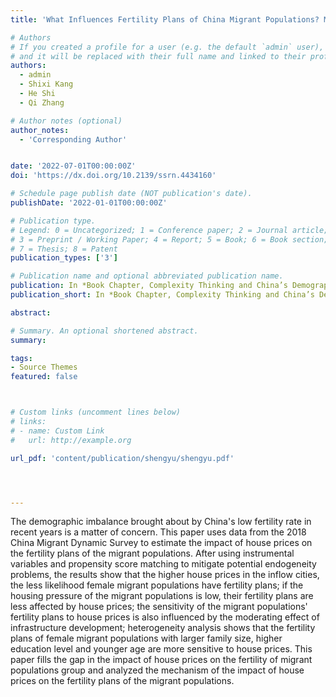 ```yaml
---
title: 'What Influences Fertility Plans of China Migrant Populations? Mechanism Analysis Based on House Prices Perspective'

# Authors
# If you created a profile for a user (e.g. the default `admin` user), write the username (folder name) here
# and it will be replaced with their full name and linked to their profile.
authors:
  - admin
  - Shixi Kang
  - He Shi
  - Qi Zhang

# Author notes (optional)
author_notes:
  - 'Corresponding Author'


date: '2022-07-01T00:00:00Z'
doi: 'https://dx.doi.org/10.2139/ssrn.4434160'

# Schedule page publish date (NOT publication's date).
publishDate: '2022-01-01T00:00:00Z'

# Publication type.
# Legend: 0 = Uncategorized; 1 = Conference paper; 2 = Journal article;
# 3 = Preprint / Working Paper; 4 = Report; 5 = Book; 6 = Book section;
# 7 = Thesis; 8 = Patent
publication_types: ['3']

# Publication name and optional abbreviated publication name.
publication: In *Book Chapter, Complexity Thinking and China’s Demography Within and Beyond Mainland China*
publication_short: In *Book Chapter, Complexity Thinking and China’s Demography Within and Beyond Mainland China*

abstract: 

# Summary. An optional shortened abstract.
summary: 

tags:
- Source Themes
featured: false



# Custom links (uncomment lines below)
# links:
# - name: Custom Link
#   url: http://example.org

url_pdf: 'content/publication/shengyu/shengyu.pdf'




---
```


The demographic imbalance brought about by China's low fertility rate in recent years is a matter of concern. This paper uses data from the 2018 China Migrant Dynamic Survey to estimate the impact of house prices on the fertility plans of the migrant populations. After using instrumental variables and propensity score matching to mitigate potential endogeneity problems, the results show that the higher house prices in the inflow cities, the less likelihood female migrant populations have fertility plans; if the housing pressure of the migrant populations is low, their fertility plans are less affected by house prices; the sensitivity of the migrant populations' fertility plans to house prices is also influenced by the moderating effect of infrastructure development; heterogeneity analysis shows that the fertility plans of female migrant populations with larger family size, higher education level and younger age are more sensitive to house prices. This paper fills the gap in the impact of house prices on the fertility of migrant populations group and analyzed the mechanism of the impact of house prices on the fertility plans of the migrant populations.
